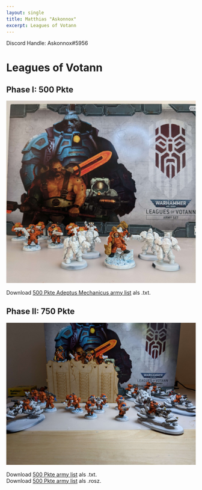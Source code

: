 ```yaml
---
layout: single
title: Matthias "Askonnox"
excerpt: Leagues of Votann
---
```


Discord Handle: Askonnox#5956

# Leagues of Votann

## Phase I: 500 Pkte

![500 Pkte](/assets/images/500/500_askonnox_1.jpg)

Download <a href="/assets/armylists/500/500_askonnox.txt" download>500 Pkte Adeptus Mechanicus army list</a> als .txt.

## Phase II: 750 Pkte

![750 Pkte](/assets/images/750/750_askonnox_1.jpg)

Download <a href="/assets/armylists/750/750_askonnox.txt" download>500 Pkte army list</a> als .txt.  
Download <a href="/assets/armylists/750/750_askonnox.rosz" download>500 Pkte army list</a> als .rosz.
